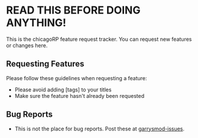 READ THIS BEFORE DOING ANYTHING!
===============
This is the chicagoRP feature request tracker. You can request new features or changes here.

Requesting Features
---
Please follow these guidelines when requesting a feature:
* Please avoid adding [tags] to your titles
* Make sure the feature hasn't already been requested

Bug Reports
---
* This is not the place for bug reports. Post these at [garrysmod-issues](https://github.com/chiraqoRP/chicagoRP-issues).
